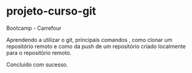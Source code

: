 # projeto-curso-git
Bootcamp - Carrefour

Aprendendo a utilizar o git, principais comandos , como clonar um repositório remoto e como da push de um repositório criado localmente para o repositório remoto.

Concluído com sucesso.
